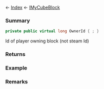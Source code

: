 ← [Index](Api-Index) ← [IMyCubeBlock](VRage.Game.ModAPI.Ingame.IMyCubeBlock)

### Summary

```csharp
private public virtual long OwnerId { ; }
```

Id of player owning block (not steam Id)

### Returns

### Example

### Remarks


